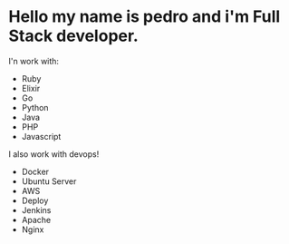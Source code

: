 <h1>Hello my name is pedro and i'm Full Stack developer.</h1>
<p>I'n work with:</p>
<ul>
  <li>Ruby</li>
  <li>Elixir</li>
  <li>Go</li>
  <li>Python</li>
  <li>Java</li>
  <li>PHP</li>
  <li>Javascript</li>
</ul>
<p>I also work with devops!</p>
<ul>
  <li>Docker</li>
  <li>Ubuntu Server</li>
  <li>AWS</li>
  <li>Deploy</li>
  <li>Jenkins</li>
  <li>Apache</li>
  <li>Nginx</li>
</ul>
